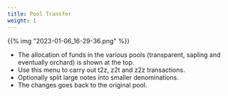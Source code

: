 ```yaml
---
title: Pool Transfer
weight: 1
---
```


{{% img "2023-01-06_16-29-36.png" %}}

- The allocation of funds in the various pools (transparent, 
sapling and eventually orchard) is shown at the top.
- Use this menu to carry out t2z, z2t and z2z transactions.
- Optionally split large notes into smaller denominations.
- The changes goes back to the original pool.
